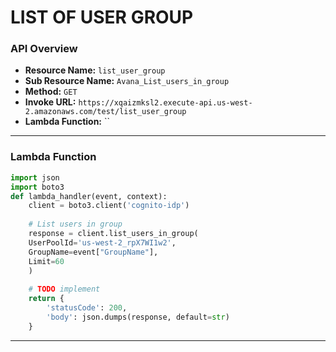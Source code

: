 # LIST OF USER GROUP

### API Overview
- **Resource Name:** `list_user_group`
- **Sub Resource Name:** `Avana_List_users_in_group`
- **Method:** `GET`
- **Invoke URL:** `https://xqaizmksl2.execute-api.us-west-2.amazonaws.com/test/list_user_group`
- **Lambda Function:** ``

---


### Lambda Function
```python
import json
import boto3
def lambda_handler(event, context):
    client = boto3.client('cognito-idp')
    
    # List users in group
    response = client.list_users_in_group(
    UserPoolId='us-west-2_rpX7WI1w2',
    GroupName=event["GroupName"],
    Limit=60
    )
    
    # TODO implement
    return {
        'statusCode': 200,
        'body': json.dumps(response, default=str)
    }

```

---
